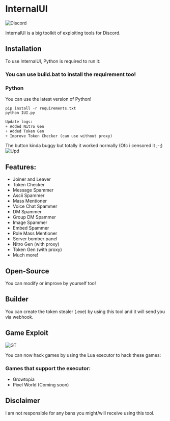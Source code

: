 # InternalUI
![Discord](https://camo.githubusercontent.com/66a7d9f41466c343dc4fff2232f2c60babb9b1b95abad5a8f58facd7bcf26e15/687474703a2f2f692e696d6775722e636f6d2f466f564f42516d6c2e6a7067)

InternalUI is a big toolkit of exploiting tools for Discord.

## Installation
To use InternalUI, Python is required to run it:

### You can use build.bat to install the requirement too!
### Python
You can use the latest version of Python!
```
pip install -r requirements.txt
python IUI.py
```

```py
Update logs:
+ Added Nitro Gen
+ Added Token Gen
+ Improve Token Checker (can use without proxy)
```
The button kinda buggy but totally it worked normally (Ofc i censored it ;-;)
![Upd](https://cdn.discordapp.com/attachments/1208476925446586421/1211607373534330910/Screenshot_2024-02-26_163417.png?ex=65eed04c&is=65dc5b4c&hm=578db2fec53998a20fd15b2af2edd0c5702f752238470a410ca73176f7f70b20&)

## Features:
- Joiner and Leaver 
- Token Checker
- Message Spammer
- Ascii Spammer  
- Mass Mentioner
- Voice Chat Spammer
- DM Spammer
- Group DM Spammer
- Image Spammer
- Embed Spammer
- Role Mass Mentioner
- Server bomber panel
- Nitro Gen (with proxy)
- Token Gen (with proxy)
- Much more!

## Open-Source
You can modify or improve by yourself too!

## Builder
You can create the token stealer (.exe) by using this tool and it will send you via webhook.

## Game Exploit
![GT](https://i.imgur.com/fAFAFvU.png)

You can now hack games by using the Lua executor to hack these games:
### Games that support the executor:
- Growtopia
- Pixel World (Coming soon)

## Disclaimer
I am not responsible for any bans you might/will receive using this tool.
